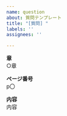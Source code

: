 ```yaml
---
name: question
about: 質問テンプレート
title: "[質問] "
labels: ''
assignees: ''

---
```


**章**  
○章

**ページ番号**  
p〇

**内容**  
内容
